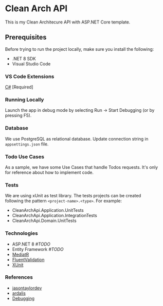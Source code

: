 # Clean Arch API

This is my Clean Architecure API with ASP.NET Core template.

## Prerequisites

Before trying to run the project locally, make sure you install the following:

- .NET 8 SDK
- Visual Studio Code

### VS Code Extensions

[C#](https://marketplace.visualstudio.com/items?itemName=ms-dotnettools.csharp) [Required]

### Running Locally

Launch the app in debug mode by selecting Run -> Start Debugging (or by pressing F5).

### Database

We use PostgreSQL as relational database. Update connection string in `appsettings.json` file.

### Todo Use Cases

As a sample, we have some Use Cases that handle Todos requests. It's only for reference about how to implement code.

### Tests

We are using xUnit as test library. The tests projects can be created following the pattern `<project-name>.<type>`. For example:

- CleanArchApi.Application.UnitTests
- CleanArchApi.Application.IntegrationTests
- CleanArchApi.Domain.UnitTests

### Technologies

- ASP.NET 8 _#TODO_
- Entity Framework _#TODO_
- [MediatR](https://github.com/jbogard/MediatR)
- [FluentValidation](https://github.com/FluentValidation)
- [XUnit](https://xunit.net/)

### References

- [jasontaylordev](https://github.com/jasontaylordev/CleanArchitecture/tree/main)
- [ardalis](https://github.com/ardalis/CleanArchitecture/tree/main)
- [Debugging](https://jasonwatmore.com/post/2021/06/24/vs-code-net-debug-a-net-web-app-in-visual-studio-code)